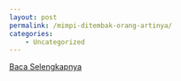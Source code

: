 ```yaml
---
layout: post
permalink: /mimpi-ditembak-orang-artinya/
categories:
    - Uncategorized
---
```


[Baca Selengkapnya](/10)